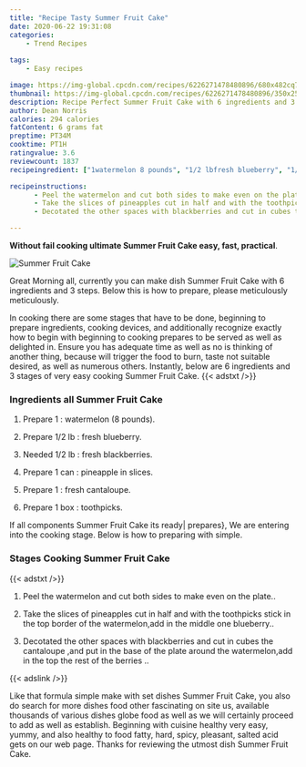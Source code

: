 ```yaml
---
title: "Recipe Tasty Summer Fruit Cake"
date: 2020-06-22 19:31:08
categories:
    - Trend Recipes
    
tags:
    - Easy recipes

image: https://img-global.cpcdn.com/recipes/6226271478480896/680x482cq70/summer-fruit-cake-recipe-main-photo.jpg
thumbnail: https://img-global.cpcdn.com/recipes/6226271478480896/350x250cq70/summer-fruit-cake-recipe-main-photo.jpg
description: Recipe Perfect Summer Fruit Cake with 6 ingredients and 3 stages of easy cooking.
author: Dean Norris
calories: 294 calories
fatContent: 6 grams fat
preptime: PT34M
cooktime: PT1H
ratingvalue: 3.6
reviewcount: 1837
recipeingredient: ["1watermelon 8 pounds", "1/2 lbfresh blueberry", "1/2 lbfresh blackberries", "1 canpineapple in slices", "1fresh cantaloupe", "1 boxtoothpicks"]

recipeinstructions: 
      - Peel the watermelon and cut both sides to make even on the plate 
      - Take the slices of pineapples cut in half and with the toothpicks  stick in the top border of the watermelonadd in the middle one blueberry 
      - Decotated the other spaces with blackberries and cut in cubes the cantaloupe and put in the base of the plate around the watermelonadd in the top the rest of the berries 

---
```




**Without fail cooking ultimate Summer Fruit Cake easy, fast, practical**. 


![Summer Fruit Cake](https://img-global.cpcdn.com/recipes/6226271478480896/680x482cq70/summer-fruit-cake-recipe-main-photo.jpg "Summer Fruit Cake")




Great Morning all, currently you can make dish Summer Fruit Cake with 6 ingredients and 3 steps. Below this is how to prepare, please meticulously meticulously.

In cooking there are some stages that have to be done, beginning to prepare ingredients, cooking devices, and additionally recognize exactly how to begin with beginning to cooking prepares to be served as well as delighted in. Ensure you has adequate time as well as no is thinking of another thing, because will trigger the food to burn, taste not suitable desired, as well as numerous others. Instantly, below are 6 ingredients and 3 stages of very easy cooking Summer Fruit Cake.
{{< adstxt />}}

### Ingredients all Summer Fruit Cake


1. Prepare 1 : watermelon (8 pounds).

1. Prepare 1/2 lb : fresh blueberry.

1. Needed 1/2 lb : fresh blackberries.

1. Prepare 1 can : pineapple in slices.

1. Prepare 1 : fresh cantaloupe.

1. Prepare 1 box : toothpicks.



If all components Summer Fruit Cake its ready| prepares}, We are entering into the cooking stage. Below is how to preparing with simple.

### Stages Cooking Summer Fruit Cake

{{< adstxt />}}


1. Peel the watermelon and cut both sides to make even on the plate..



1. Take the slices of pineapples cut in half and with the toothpicks  stick in the top border of the watermelon,add in the middle one blueberry..



1. Decotated the other spaces with blackberries and cut in cubes the cantaloupe ,and put in the base of the plate around the watermelon,add in the top the rest of the berries ..





{{< adslink />}}

Like that formula simple make with set dishes Summer Fruit Cake, you also do search for more dishes food other fascinating on site us, available thousands of various dishes globe food as well as we will certainly proceed to add as well as establish. Beginning with cuisine healthy very easy, yummy, and also healthy to food fatty, hard, spicy, pleasant, salted acid gets on our web page. Thanks for reviewing the utmost dish Summer Fruit Cake.
